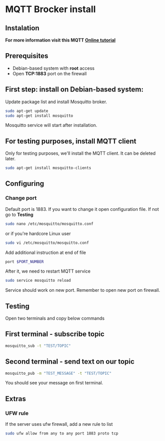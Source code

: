 # MQTT Brocker install

## Instalation

**For more information visit this MQTT [Online tutorial](https://www.vultr.com/docs/how-to-install-mosquitto-mqtt-broker-server-on-ubuntu-16-04)**

## Prerequisites

* Debian-based system with **root** access
* Open **TCP:1883** port on the firewall

## First step: install on Debian-based system: 

Update package list and install Mosquitto broker.

```bash
sudo apt-get update
sudo apt-get install mosquitto
```

Mosquitto service will start after installation.

## For testing purposes, install MQTT client

Only for testing purposes, we'll install the MQTT client. It can be deleted later.

```bash
sudo apt-get install mosquitto-clients
```

## Configuring

### Change port

Default port is 1883. If you want to change it open configuration file. If not go to **Testing**

```bash
sudo nano /etc/mosquitto/mosquitto.conf
```
or if you're hardcore Linux user
```bash
sudo vi /etc/mosquitto/mosquitto.conf
```

Add additional instruction at end of file

```bash
port $PORT_NUMBER
```

After it, we need to restart MQTT service

```bash
sudo service mosquitto reload
```

Service should work on new port. Remember to open new port on firewall.


## Testing

Open two terminals and copy below commands

## First terminal - subscribe topic
```bash
mosquitto_sub -t "TEST/TOPIC"
```

## Second terminal - send text on our topic
```bash
mosquitto_pub -m "TEST_MESSAGE" -t "TEST/TOPIC"
```

You should see your message on first terminal.

## Extras

### UFW rule

If the server uses ufw firewall, add a new rule to list

```bash
sudo ufw allow from any to any port 1883 proto tcp
```